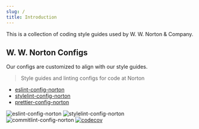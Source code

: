 ```yaml
---
slug: /
title: Introduction
---
```


This is a collection of coding style guides used by W. W. Norton & Company.

## W. W. Norton Configs

Our configs are customized to align with our style guides. 
> Style guides and linting configs for code at Norton

- [eslint-config-norton](https://github.com/wwnorton/style/tree/main/packages/eslint-config-norton)
- [stylelint-config-norton](https://github.com/wwnorton/style/tree/main/packages/stylelint-config-norton)
- [prettier-config-norton](https://github.com/wwnorton/style/tree/main/packages/prettier-config-norton)

![eslint-config-norton](https://img.shields.io/npm/v/eslint-config-norton?label=eslint-config&logo=eslint-config&style=flat-square "eslint-config-norton NPM release")
![stylelint-config-norton](https://img.shields.io/npm/v/stylelint-config-norton?label=stylelint-config&logo=stylint-config-norton&style=flat-square "stylelint-config-norton NPM release")
![commitlint-config-norton](https://img.shields.io/npm/v/commitlint-config-norton?label=commitlint-config&logo=commitlint-config-norton&style=flat-square "commitlint-config-norton NPM release")
[![codecov](https://codecov.io/gh/wwnorton/style/branch/main/graph/badge.svg)](https://codecov.io/gh/wwnorton/style)

